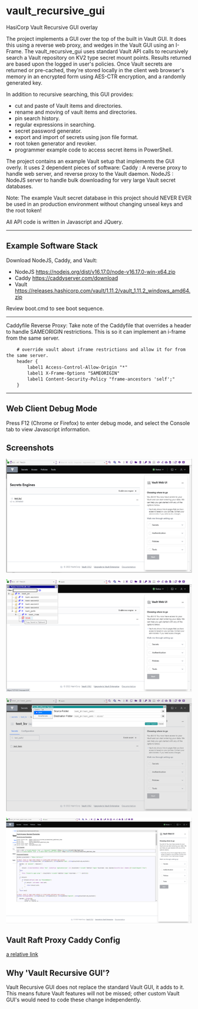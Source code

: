 # vault_recursive_gui
HasiCorp Vault Recursive GUI overlay

The project implements a GUI over the top of the built in Vault GUI.
It does this using a reverse web proxy, and wedges in the Vault GUI using an I-Frame.
The vault_recursive_gui uses standard Vault API calls to recursively search a Vault 
repository on KV2 type secret mount points. Results returned are based upon the logged in user's policies.
Once Vault secrets are returned or pre-cached, they're stored locally in the client
web browser's memory in an encrypted form using AES-CTR encryption, and a randomly generated key.

In addition to recursive searching, this GUI provides:
   - cut and paste of Vault items and directories.
   - rename and moving of vault items and directories.
   - pin search history.
   - regular expressions in searching.
   - secret password generator.
   - export and import of secrets using json file format.
   - root token generator and revoker.
   - programmer example code to access secret items in PowerShell.
   
The project contains an example Vault setup that implements the GUI overly.
It uses 2 dependent pieces of software: 
   Caddy  : A reverse proxy to handle web server, and reverse proxy to the Vault daemon.
   NodeJS : NodeJS server to handle bulk downloading for very large Vault secret databases. 
   
Note: The example Vault secret database in this project should NEVER EVER be used in an production environment without changing unseal keys and the root token!

All API code is written in Javascript and JQuery.

-------------------------------------------------------------------------------------------

Example Software Stack
----------------------

Download NodeJS, Caddy, and Vault:
- NodeJS    https://nodejs.org/dist/v16.17.0/node-v16.17.0-win-x64.zip
- Caddy     https://caddyserver.com/download
- Vault     https://releases.hashicorp.com/vault/1.11.2/vault_1.11.2_windows_amd64.zip
       
Review boot.cmd to see boot sequence.

-------------------------------------------------------------------------------------------

Caddyfile Reverse Proxy:
    Take note of the Caddyfile that overrides a header to handle SAMEORIGIN restrictions.
    This is so it can implement an i-frame from the same server.
    
```caddy    
    # override vault about iframe restrictions and allow it for from the same server.
    header {
        label1 Access-Control-Allow-Origin "*"
        label1 X-Frame-Options "SAMEORIGIN"
        label1 Content-Security-Policy "frame-ancestors 'self';"
    }
```
-------------------------------------------------------------------------------------------
       
## Web Client Debug Mode
Press F12 (Chrome or Firefox) to enter debug mode, and select the Console tab to view Javascript information.

## Screenshots

![](screenshots/logged_in.png)

![](screenshots/search.png)

![](screenshots/clone.png)

![](screenshots/example_code.png)


## Vault Raft Proxy Caddy Config
[a relative link](src/raft_config/raft_proxy_caddy.txt)

## Why 'Vault Recursive GUI'?
Vault Recursive GUI does not replace the standard Vault GUI, it adds to it. 
This means future Vault features will not be missed; other custom Vault GUI's would need to code these change independently.

